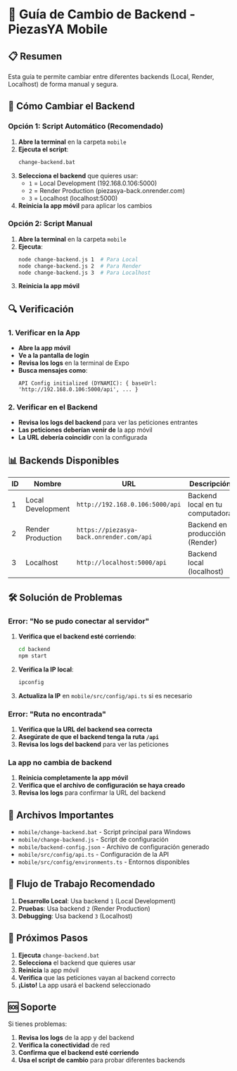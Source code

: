 # 🔄 Guía de Cambio de Backend - PiezasYA Mobile

## 📋 Resumen
Esta guía te permite cambiar entre diferentes backends (Local, Render, Localhost) de forma manual y segura.

## 🚀 Cómo Cambiar el Backend

### Opción 1: Script Automático (Recomendado)
1. **Abre la terminal** en la carpeta `mobile`
2. **Ejecuta el script**:
   ```bash
   change-backend.bat
   ```
3. **Selecciona el backend** que quieres usar:
   - `1` = Local Development (192.168.0.106:5000)
   - `2` = Render Production (piezasya-back.onrender.com)
   - `3` = Localhost (localhost:5000)
4. **Reinicia la app móvil** para aplicar los cambios

### Opción 2: Script Manual
1. **Abre la terminal** en la carpeta `mobile`
2. **Ejecuta**:
   ```bash
   node change-backend.js 1  # Para Local
   node change-backend.js 2  # Para Render
   node change-backend.js 3  # Para Localhost
   ```
3. **Reinicia la app móvil**

## 🔍 Verificación

### 1. Verificar en la App
- **Abre la app móvil**
- **Ve a la pantalla de login**
- **Revisa los logs** en la terminal de Expo
- **Busca mensajes como**:
  ```
  API Config initialized (DYNAMIC): { baseUrl: 'http://192.168.0.106:5000/api', ... }
  ```

### 2. Verificar en el Backend
- **Revisa los logs del backend** para ver las peticiones entrantes
- **Las peticiones deberían venir de** la app móvil
- **La URL debería coincidir** con la configurada

## 📊 Backends Disponibles

| ID | Nombre | URL | Descripción |
|----|--------|-----|-------------|
| 1 | Local Development | `http://192.168.0.106:5000/api` | Backend local en tu computadora |
| 2 | Render Production | `https://piezasya-back.onrender.com/api` | Backend en producción (Render) |
| 3 | Localhost | `http://localhost:5000/api` | Backend local (localhost) |

## 🛠️ Solución de Problemas

### Error: "No se pudo conectar al servidor"
1. **Verifica que el backend esté corriendo**:
   ```bash
   cd backend
   npm start
   ```
2. **Verifica la IP local**:
   ```bash
   ipconfig
   ```
3. **Actualiza la IP** en `mobile/src/config/api.ts` si es necesario

### Error: "Ruta no encontrada"
1. **Verifica que la URL del backend sea correcta**
2. **Asegúrate de que el backend tenga la ruta `/api`**
3. **Revisa los logs del backend** para ver las peticiones

### La app no cambia de backend
1. **Reinicia completamente la app móvil**
2. **Verifica que el archivo de configuración se haya creado**
3. **Revisa los logs** para confirmar la URL del backend

## 📁 Archivos Importantes

- `mobile/change-backend.bat` - Script principal para Windows
- `mobile/change-backend.js` - Script de configuración
- `mobile/backend-config.json` - Archivo de configuración generado
- `mobile/src/config/api.ts` - Configuración de la API
- `mobile/src/config/environments.ts` - Entornos disponibles

## 🔄 Flujo de Trabajo Recomendado

1. **Desarrollo Local**: Usa backend `1` (Local Development)
2. **Pruebas**: Usa backend `2` (Render Production)
3. **Debugging**: Usa backend `3` (Localhost)

## 📱 Próximos Pasos

1. **Ejecuta** `change-backend.bat`
2. **Selecciona** el backend que quieres usar
3. **Reinicia** la app móvil
4. **Verifica** que las peticiones vayan al backend correcto
5. **¡Listo!** La app usará el backend seleccionado

## 🆘 Soporte

Si tienes problemas:
1. **Revisa los logs** de la app y del backend
2. **Verifica la conectividad** de red
3. **Confirma que el backend esté corriendo**
4. **Usa el script de cambio** para probar diferentes backends
